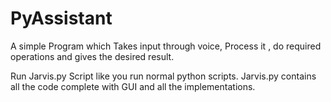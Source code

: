 # PyAssistant
A simple Program which Takes input through voice,
Process it , do required operations 
and gives the desired result.

Run Jarvis.py Script like you run normal python scripts.
Jarvis.py contains all the code complete with GUI and all the implementations.




